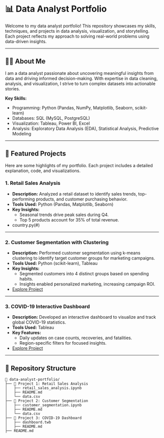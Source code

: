# 📊 Data Analyst Portfolio

Welcome to my data analyst portfolio! This repository showcases my skills, techniques, and projects in data analysis, visualization, and storytelling. Each project reflects my approach to solving real-world problems using data-driven insights.

---

## 🧑‍💻 About Me

I am a data analyst passionate about uncovering meaningful insights from data and driving informed decision-making. With expertise in data cleaning, analysis, and visualization, I strive to turn complex datasets into actionable stories.

**Key Skills:**
- Programming: Python (Pandas, NumPy, Matplotlib, Seaborn, scikit-learn)
- Databases: SQL (MySQL, PostgreSQL)
- Visualization: Tableau, Power BI, Excel
- Analysis: Exploratory Data Analysis (EDA), Statistical Analysis, Predictive Modeling

---

## 🌟 Featured Projects

Here are some highlights of my portfolio. Each project includes a detailed explanation, code, and visualizations.

### **1. Retail Sales Analysis**
- **Description:** Analyzed a retail dataset to identify sales trends, top-performing products, and customer purchasing behavior.
- **Tools Used:** Python (Pandas, Matplotlib, Seaborn)
- **Key Insights:** 
  - Seasonal trends drive peak sales during Q4.
  - Top 5 products account for 35% of total revenue.
- country.py(#)  

---

### **2. Customer Segmentation with Clustering**
- **Description:** Performed customer segmentation using k-means clustering to identify target customer groups for marketing campaigns.
- **Tools Used:** Python (scikit-learn), Tableau
- **Key Insights:**
  - Segmented customers into 4 distinct groups based on spending habits.
  - Insights enabled personalized marketing, increasing campaign ROI.
- [Explore Project](#)

---

### **3. COVID-19 Interactive Dashboard**
- **Description:** Developed an interactive dashboard to visualize and track global COVID-19 statistics.
- **Tools Used:** Tableau
- **Key Features:**
  - Daily updates on case counts, recoveries, and fatalities.
  - Region-specific filters for focused insights.
- [Explore Project](#)

---

## 📂 Repository Structure

```plaintext
📁 data-analyst-portfolio/
├── 📂 Project 1: Retail Sales Analysis
│   ├── retail_sales_analysis.ipynb
│   ├── README.md
│   └── data.csv
├── 📂 Project 2: Customer Segmentation
│   ├── customer_segmentation.ipynb
│   ├── README.md
│   └── data.csv
├── 📂 Project 3: COVID-19 Dashboard
│   ├── dashboard.twb
│   ├── README.md
├── README.md
